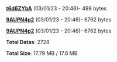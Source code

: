 [**t6d6ZYbA**](/data/t6d6ZYbA.txt) (03/01/23 - 20:46)- 498 bytes

[**9AUPN4p2**](/data/9AUPN4p2.txt) (03/01/23 - 20:46)- 6762 bytes

[**9AUPN4p2**](/data/9AUPN4p2.txt) (03/01/23 - 20:46)- 6762 bytes

**Total Datas**: 2728

**Total Size**: 17.79 MB / 17.8 MB